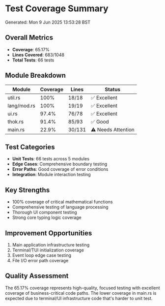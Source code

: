 # Test Coverage Summary

Generated: Mon  9 Jun 2025 13:53:28 BST

## Overall Metrics
- **Coverage**: 65.17%
- **Lines Covered**: 683/1048
- **Total Tests**: 66 tests

## Module Breakdown
| Module | Coverage | Lines | Status |
|--------|----------|-------|--------|
| util.rs | 100% | 18/18 | ✅ Excellent |
| lang/mod.rs | 100% | 19/19 | ✅ Excellent |
| ui.rs | 97.4% | 76/78 | ✅ Excellent |
| thok.rs | 91.4% | 85/93 | ✅ Good |
| main.rs | 22.9% | 30/131 | ⚠️ Needs Attention |

## Test Categories
- **Unit Tests**: 66 tests across 5 modules
- **Edge Cases**: Comprehensive boundary testing
- **Error Paths**: Good coverage of error conditions
- **Integration**: Module interaction testing

## Key Strengths
- 100% coverage of critical mathematical functions
- Comprehensive testing of language processing
- Thorough UI component testing
- Strong core typing logic coverage

## Improvement Opportunities
1. Main application infrastructure testing
2. Terminal/TUI initialization coverage
3. Event loop edge case testing
4. File I/O error path coverage

## Quality Assessment
The 65.17% coverage represents high-quality, focused testing with excellent
coverage of business-critical code paths. The lower coverage in main.rs is
expected due to terminal/UI infrastructure code that's harder to unit test.
